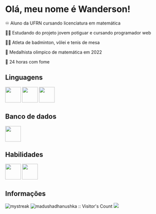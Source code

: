 <h1> Olá, meu nome é Wanderson! </h1>

<p> ♾️  Aluno da UFRN cursando licenciatura em matemática </p>
<p> 🧑‍💻 Estudando do projeto jovem potiguar e cursando programador web </p>
<p> 🏸🏐 Atleta de badminton, võlei e tenis de mesa </p>
<p> 🥉 Medalhista olimpico de matemática em 2022 </p>
<p> 🍔 24 horas com fome </p>

<h2> Linguagens </h2>

<img src="https://cdn.jsdelivr.net/gh/devicons/devicon@latest/icons/javascript/javascript-original.svg" width = "50px" >
<img src="https://cdn.jsdelivr.net/gh/devicons/devicon@latest/icons/html5/html5-original.svg" width = "50px"/>
<img src="https://cdn.jsdelivr.net/gh/devicons/devicon@latest/icons/css3/css3-original.svg" width = "50px"/>
                             
<h2> Banco de dados </h2>


<img src="https://cdn.jsdelivr.net/gh/devicons/devicon@latest/icons/postgresql/postgresql-original.svg" width = "50px"/>

<h2> Habilidades </h2>


<img src="https://cdn.jsdelivr.net/gh/devicons/devicon@latest/icons/canva/canva-original.svg" width = "50px"/>
<img src="https://cdn.jsdelivr.net/gh/devicons/devicon@latest/icons/photoshop/photoshop-original.svg" width = "50px"/>
          
<h2> Informações </h2>

<img src="https://github-readme-streak-stats.herokuapp.com/?user=madushadhanushka&theme=tokyonight" alt="mystreak">
<img src="https://profile-counter.glitch.me/{madushadhanushka}/count.svg" alt="madushadhanushka :: Visitor's Count" >
<img src="http://estruyf-github.azurewebsites.net/api/VisitorHit?user=madushadhanushka&repo=madushadhanushka&countColorcountColor&countColor=%237B1E7B"/>


